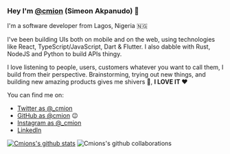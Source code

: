 ### Hey I'm [@cmion](https://github.com/cmion) (Simeon Akpanudo) 👋


I'm a software developer from Lagos, Nigeria 🇳🇬

I've been building UIs both on mobile and on the web, using technologies like React, TypeScript/JavaScript, Dart & Flutter. I also dabble with Rust, NodeJS and Python to build APIs thingy.

I love listening to people, users, customers whatever you want to call them, I build from their perspective. Brainstorming, trying out new things, and building new amazing products gives me shivers 🥶, **I LOVE IT ❤️**



You can find me on:

- [Twitter as @_cmion](https://twitter.com/_cmion)
- [GitHub as @cmion](https://github.com/cmion) 😉
- [Instagram as @_cmion]() 
- [LinkedIn](https://linkedin.com/in/simeon-akpanudo)

<!-- **Cmion/cmion** is a ✨ _special_ ✨ repository because its `README.md` (this file) appears on your GitHub profile. -->

<!-- Here are some ideas to get you started: -->

<!-- - 🔭 I’m currently working on ...
- 🌱 I’m currently learning ...
- 👯 I’m looking to collaborate on ...
- 🤔 I’m looking for help with ...
- 💬 Ask me about ...
- 📫 How to reach me: ...
- 😄 Pronouns: ...
- ⚡ Fun fact: ... -->

<!-- <img align="center" src="https://github-readme-stats.vercel.app/api/top-langs/?username=cmion&theme=radical" /> -->
[![Cmions's github stats](https://github-readme-stats.vercel.app/api?username=cmion)](https://github.com/cmion/github-readme-stats)
![Cmions's github collaborations](https://github-readme-stats.vercel.app/api?username=cmion&count_private=true)

